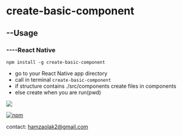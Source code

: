 # create-basic-component
## --Usage
### ----React Native

```shell
npm install -g create-basic-component

```
- go to your React Native app directory
- call in terminal ```create-basic-component```
- if structure contains  ./src/components create files in components
- else create when you are run(pwd)

![](https://i.ibb.co/4dC5N3f/Screen-Shot-2019-11-29-at-10-51-08.png)

[![npm](https://img.shields.io/npm/v/basic-react-steps)](https://www.npmjs.com/package/create-basic-component)

contact: hamzaolak2@gmail.com